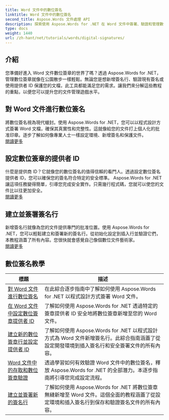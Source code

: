 ```yaml
---
title: Word 文件中的數位簽名
linktitle: Word 文件中的數位簽名
second_title: Aspose.Words 文件處理 API
description: 探索使用 Aspose.Words for .NET 在 Word 文件中簽署、驗證和管理數位簽章的逐步教學。
type: docs
weight: 1440
url: /zh-hant/net/tutorials/words/digital-signatures/
---
```

## 介紹

您準備好進入 Word 文件數位簽章的世界了嗎？透過 Aspose.Words for .NET，管理數位簽章就像在公園散步一樣輕鬆。無論您是想新增簽名行、驗證現有簽名或使用提供者 ID 保護您的文檔，此工具都能滿足您的需求。讓我們來分解這些教程的重點，以便您可以提升您的文件管理遊戲水平。

## 對 Word 文件進行數位簽名  

將數位簽名視為現代蠟封。使用 Aspose.Words for .NET，您可以以程式設計方式簽署 Word 文檔，確保其真實性和完整性。這就像給您的文件打上個人化的批准印章。逐步了解如何像專業人士一樣設定環境、新增簽名和保護文件。  
[閱讀更多](./digitally-signing-word-document/)  

## 設定數位簽章的提供者 ID  

什麼是提供商 ID？它就像您的數位簽名的值得信賴的看門人。透過設定數位簽名提供者 ID，您可以確保您的簽名符合特定的安全標準。 Aspose.Words for .NET 讓這項任務變得簡單，引導您完成安全實作。只需幾行程式碼，您就可以使您的文件比以往更加安全。  
[閱讀更多](./set-digital-signature-provider-id/)  

## 建立並簽署簽名行  

新增簽名行就像為您的文件提供專門的批准位置。使用 Aspose.Words for .NET，您可以輕鬆建立和簽署新的簽名行。從初始化設定到插入行並驗證它們，本教程涵蓋了所有內容。您很快就會感覺自己像個數位文件藝術家。  
[閱讀更多](./create-and-sign-new-signature-line/)  

 ## 數位簽名教學
| 標題 | 描述 |
| --- | --- |
| [對 Word 文件進行數位簽名](./digitally-signing-word-document/) | 在此綜合逐步指南中了解如何使用 Aspose.Words for .NET 以程式設計方式簽署 Word 文件。 |
| [在 Word 文件中設定數位簽章提供者 ID](./set-digital-signature-provider-id/) | 了解如何使用 Aspose.Words for .NET 透過特定的簽章提供者 ID 安全地將數位簽章新增至您的 Word 文件。 |
| [建立新的數位簽章行並設定提供者 ID](./create-new-digital-signature-line-and-set-provider-id/) | 了解如何使用 Aspose.Words for .NET 以程式設計方式為 Word 文件新增簽名行。此綜合指南涵蓋了從設定開發環境到插入簽名行和安全簽署文件的所有內容。 |
| [Word 文件中的存取和數位簽章驗證](./access-and-digital-signature-verification/) | 透過學習如何有效驗證 Word 文件中的數位簽名，釋放 Aspose.Words for .NET 的全部潛力。本逐步指南將引導您完成設定流程。 |
| [建立並簽署新的簽名行](./create-and-sign-new-signature-line/) | 了解如何使用 Aspose.Words for .NET 將數位簽章無縫新增至 Word 文件。這個全面的教程涵蓋了從設定環境和插入簽名行到保存和驗證簽名文件的所有內容。 |